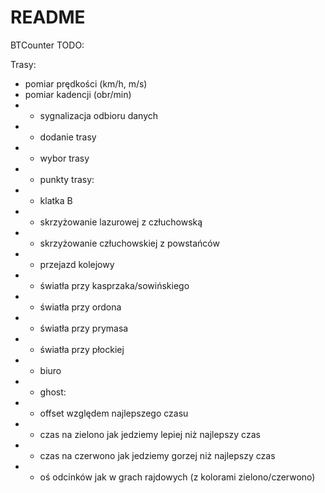 # README #

BTCounter TODO:

Trasy:
* pomiar prędkości (km/h, m/s)
* pomiar kadencji (obr/min)
*  - sygnalizacja odbioru danych
*  - dodanie trasy
*  - wybor trasy
*  - punkty trasy:
*    - klatka B
*    - skrzyżowanie lazurowej z człuchowską
*    - skrzyżowanie człuchowskiej z powstańców
*    - przejazd kolejowy
*    - światła przy kasprzaka/sowińskiego
*    - światła przy ordona
*    - światła przy prymasa
*    - światła przy płockiej
*    - biuro
*  - ghost:
*    - offset względem najlepszego czasu
*    - czas na zielono jak jedziemy lepiej niż najlepszy czas
*    - czas na czerwono jak jedziemy gorzej niż najlepszy czas
*    - oś odcinków jak w grach rajdowych (z kolorami zielono/czerwono)